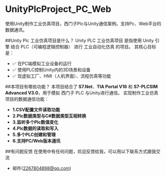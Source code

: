 # UnityPlcProject_PC_Web
使用Unity制作工业仿真项目，西门子Plc与Unity通信案例。支持Pc、Web平台的数据通讯。


##Unity Plc 工业仿真项目是什么？
Unity PLC 工业仿真项目 是指使用 Unity 引擎 结合 PLC（可编程逻辑控制器） 进行 工业自动化仿真 的项目。
其核心目标是：

*  ✅ 在PC端模拟工业设备的运行
*  ✅ 使用PLC控制Unity内的3D场景和设备
*  ✅ 现虚拟工厂、HMI（人机界面）、流程仿真等功能



##本项目有哪些功能？
本项目结合了 **S7.Net**、**TIA Portal V16** 和 **S7-PLCSIM Advanced V3.0**，用于模拟 西门子 PLC 与Unity进行通信。
实现制作工业仿真项目的数据通信功能：

* **1.CSV配置文件读取功能**
* **2.Plc数据类型与C#数据类型互相转换**
* **3.监听多个Plc数值变化**
* **4.Plc数据的读取和写入**
* **5.多个PLC创建和管理**
* **6.支持PC/Web版本通讯**

##有问题反馈
在使用中有任何问题，欢迎反馈给我，可以用以下联系方式跟我交流

* 邮件(2267804898@qq.com)




